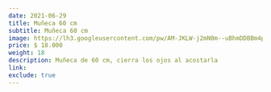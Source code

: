 ```yaml
---
date: 2021-06-29
title: Muñeca 60 cm
subtitle: Muñeca 60 cm
image: https://lh3.googleusercontent.com/pw/AM-JKLW-j2mN0m--uBhmDDBBm4pMFfYfbl-y4TD7kxHkrT1aOnHZu__8HS6ecTEZgML_GBJRy7vKpPMX-FRDUBF7RJbGoPYa6tL1fEhQJeBqkwEpBhYWmv_dCX2qxhcP8n4cdhQLW0F0KDrjMaRuDtSRCFyl9g=w466-h621-no?authuser=0
price: $ 18.000
weight: 18
description: Muñeca de 60 cm, cierra los ojos al acostarla
link: 
exclude: true
---
```

